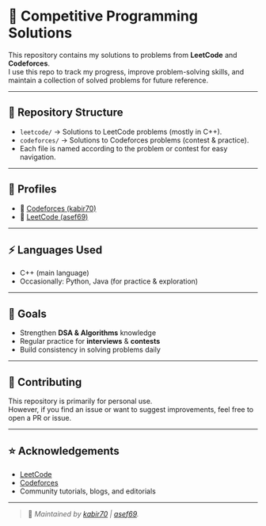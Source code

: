 # 🚀 Competitive Programming Solutions

This repository contains my solutions to problems from **LeetCode** and **Codeforces**.  
I use this repo to track my progress, improve problem-solving skills, and maintain a collection of solved problems for future reference.  

---

## 📂 Repository Structure
- `leetcode/` → Solutions to LeetCode problems (mostly in C++).
- `codeforces/` → Solutions to Codeforces problems (contest & practice).
- Each file is named according to the problem or contest for easy navigation.

---

## 👤 Profiles
- 🔗 [Codeforces (kabir70)](https://codeforces.com/profile/kabir70)  
- 🔗 [LeetCode (asef69)](https://leetcode.com/u/asefkabir97/)

---

## ⚡ Languages Used
- C++ (main language)
- Occasionally: Python, Java (for practice & exploration)

---

## 🎯 Goals
- Strengthen **DSA & Algorithms** knowledge  
- Regular practice for **interviews** & **contests**  
- Build consistency in solving problems daily  

---

## 🤝 Contributing
This repository is primarily for personal use.  
However, if you find an issue or want to suggest improvements, feel free to open a PR or issue.  

---

## ⭐ Acknowledgements
- [LeetCode](https://leetcode.com/)  
- [Codeforces](https://codeforces.com/)  
- Community tutorials, blogs, and editorials  

---

> 📝 *Maintained by [kabir70](https://codeforces.com/profile/kabir70) | [asef69](https://leetcode.com/u/asefkabir97/).*
